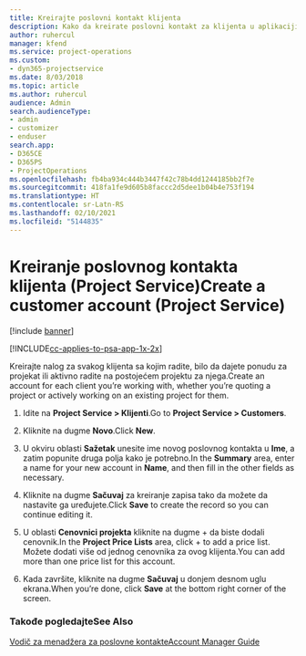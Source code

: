```yaml
---
title: Kreirajte poslovni kontakt klijenta
description: Kako da kreirate poslovni kontakt za klijenta u aplikaciji Project Service
author: ruhercul
manager: kfend
ms.service: project-operations
ms.custom:
- dyn365-projectservice
ms.date: 8/03/2018
ms.topic: article
ms.author: ruhercul
audience: Admin
search.audienceType:
- admin
- customizer
- enduser
search.app:
- D365CE
- D365PS
- ProjectOperations
ms.openlocfilehash: fb4ba934c444b3447f42c78b4dd1244185bb2f7e
ms.sourcegitcommit: 418fa1fe9d605b8faccc2d5dee1b04b4e753f194
ms.translationtype: HT
ms.contentlocale: sr-Latn-RS
ms.lasthandoff: 02/10/2021
ms.locfileid: "5144835"
---
```

# <a name="create-a-customer-account-project-service"></a><span data-ttu-id="199d4-103">Kreiranje poslovnog kontakta klijenta (Project Service)</span><span class="sxs-lookup"><span data-stu-id="199d4-103">Create a customer account (Project Service)</span></span>

[!include [banner](../includes/psa-now-project-operations.md)]

[!INCLUDE[cc-applies-to-psa-app-1x-2x](../includes/cc-applies-to-psa-app-1x-2x.md)]

<span data-ttu-id="199d4-104">Kreirajte nalog za svakog klijenta sa kojim radite, bilo da dajete ponudu za projekat ili aktivno radite na postojećem projektu za njega.</span><span class="sxs-lookup"><span data-stu-id="199d4-104">Create an account for each client you’re working with, whether you’re quoting a project or actively working on an existing project for them.</span></span>  
  
1.  <span data-ttu-id="199d4-105">Idite na **Project Service > Klijenti**.</span><span class="sxs-lookup"><span data-stu-id="199d4-105">Go to **Project Service > Customers**.</span></span>  
  
2.  <span data-ttu-id="199d4-106">Kliknite na dugme **Novo**.</span><span class="sxs-lookup"><span data-stu-id="199d4-106">Click **New**.</span></span>  
  
3.  <span data-ttu-id="199d4-107">U okviru oblasti **Sažetak** unesite ime novog poslovnog kontakta u **Ime**, a zatim popunite druga polja kako je potrebno.</span><span class="sxs-lookup"><span data-stu-id="199d4-107">In the **Summary** area, enter a name for your new account in **Name**, and then fill in the other fields as necessary.</span></span>  
  
4.  <span data-ttu-id="199d4-108">Kliknite na dugme **Sačuvaj** za kreiranje zapisa tako da možete da nastavite ga uređujete.</span><span class="sxs-lookup"><span data-stu-id="199d4-108">Click **Save** to create the record so you can continue editing it.</span></span>  
  
5.  <span data-ttu-id="199d4-109">U oblasti **Cenovnici projekta** kliknite na dugme + da biste dodali cenovnik.</span><span class="sxs-lookup"><span data-stu-id="199d4-109">In the **Project Price Lists** area, click + to add a price list.</span></span> <span data-ttu-id="199d4-110">Možete dodati više od jednog cenovnika za ovog klijenta.</span><span class="sxs-lookup"><span data-stu-id="199d4-110">You can add more than one price list for this account.</span></span>  
  
6.  <span data-ttu-id="199d4-111">Kada završite, kliknite na dugme **Sačuvaj** u donjem desnom uglu ekrana.</span><span class="sxs-lookup"><span data-stu-id="199d4-111">When you’re done, click **Save** at the bottom right corner of the screen.</span></span>  
  
### <a name="see-also"></a><span data-ttu-id="199d4-112">Takođe pogledajte</span><span class="sxs-lookup"><span data-stu-id="199d4-112">See Also</span></span>  
 [<span data-ttu-id="199d4-113">Vodič za menadžera za poslovne kontakte</span><span class="sxs-lookup"><span data-stu-id="199d4-113">Account Manager Guide</span></span>](../psa/account-manager-guide.md)
